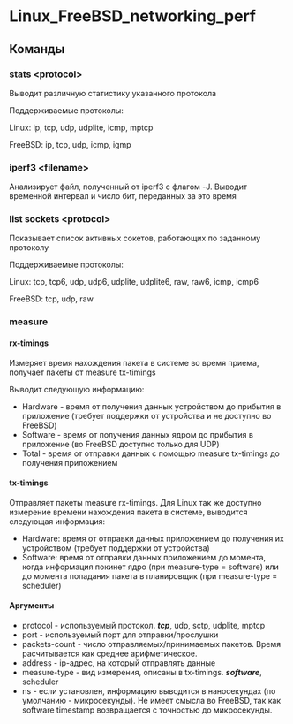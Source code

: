 # Linux_FreeBSD_networking_perf

## Команды

### stats \<protocol\>
Выводит различную статистику указанного протокола

Поддерживаемые протоколы:

Linux: ip, tcp, udp, udplite, icmp, mptcp

FreeBSD: ip, tcp, udp, icmp, igmp

### iperf3 \<filename\>
Анализирует файл, полученный от iperf3 с флагом -J. Выводит временной интервал и число бит, переданных за это время

### list sockets \<protocol\> 
Показывает список активных сокетов, работающих по заданному протоколу

Поддерживаемые протоколы:

Linux: tcp, tcp6, udp, udp6, udplite, udplite6, raw, raw6, icmp, icmp6

FreeBSD: tcp, udp, raw

### measure 
#### rx-timings 
Измеряет время нахождения пакета в системе во время приема, получает пакеты от measure tx-timings

Выводит следующую информацию:

* Hardware - время от получения данных устройством до прибытия в приложение (требует поддержки от устройства и не доступно во FreeBSD)
* Software - время от получения данных ядром до прибытия в приложение (во FreeBSD доступно только для UDP)
* Total - время от отправки данных с помощью measure tx-timings до получения приложением

#### tx-timings 
Отправляет пакеты measure rx-timings. 
Для Linux так же доступно измерение времени нахождения пакета в системе, выводится следующая информация:

* Hardware: время от отправки данных приложением до получения их устройством (требует поддержки от устройства)
* Software: время от отправки данных приложением до момента, когда информация покинет ядро (при measure-type = software) 
или до момента попадания пакета в планировщик (при measure-type = scheduler)
  
#### Аргументы

* protocol - используемый протокол. ***tcp***, udp, sctp, udplite, mptcp
* port - используемый порт для отправки/прослушки
* packets-count - число отправляемых/принимаемых пакетов. Время расчитывается как среднее арифметическое.
* address - ip-адрес, на который отправлять данные
* measure-type - вид измерения, описаны в tx-timings. ***software***, scheduler
* ns - если установлен, информацию выводится в наносекундах (по умолчанию - микросекунды). Не имеет смысла во FreeBSD, 
так как software timestamp возвращается с точностью до микросекунды.